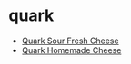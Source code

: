 # quark

 * [Quark Sour Fresh Cheese](index/q/quark-sour-fresh-cheese.json)
 * [Quark Homemade Cheese](index/q/quark-homemade-cheese.json)
